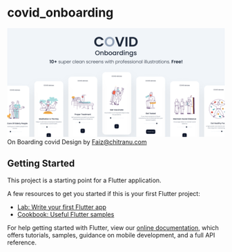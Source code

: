 # covid_onboarding
![alt text](https://github.com/DeniJuly/onboarding_covid/blob/master/assets/Thumbnail.png?raw=true)
On Boarding covid
Design by Faiz@chitranu.com

## Getting Started

This project is a starting point for a Flutter application.

A few resources to get you started if this is your first Flutter project:

- [Lab: Write your first Flutter app](https://flutter.dev/docs/get-started/codelab)
- [Cookbook: Useful Flutter samples](https://flutter.dev/docs/cookbook)

For help getting started with Flutter, view our
[online documentation](https://flutter.dev/docs), which offers tutorials,
samples, guidance on mobile development, and a full API reference.
